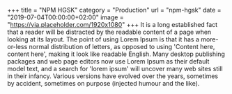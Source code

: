 +++
title = "NPM HGSK"
category = "Production"
url = "npm-hgsk"
date = "2019-07-04T00:00:00+02:00"
image = "https://via.placeholder.com/1920x1080"
+++
It is a long established fact that a reader will be distracted by the readable content of a page when looking at its layout. The point of using Lorem Ipsum is that it has a more-or-less normal distribution of letters, as opposed to using 'Content here, content here', making it look like readable English. Many desktop publishing packages and web page editors now use Lorem Ipsum as their default model text, and a search for 'lorem ipsum' will uncover many web sites still in their infancy. Various versions have evolved over the years, sometimes by accident, sometimes on purpose (injected humour and the like).